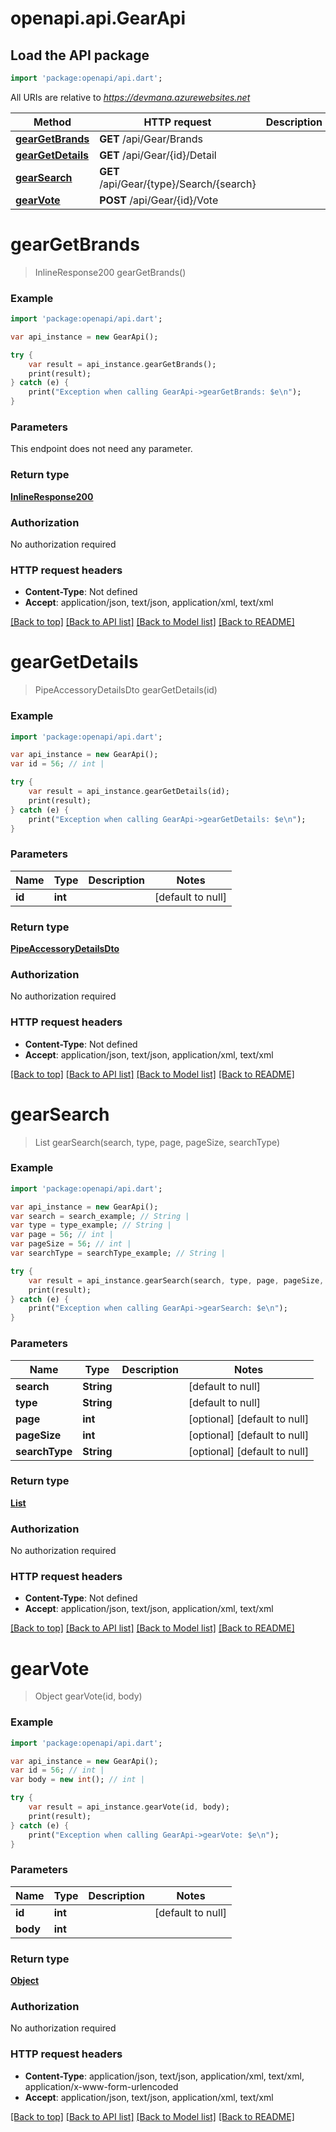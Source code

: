 # openapi.api.GearApi

## Load the API package
```dart
import 'package:openapi/api.dart';
```

All URIs are relative to *https://devmana.azurewebsites.net*

Method | HTTP request | Description
------------- | ------------- | -------------
[**gearGetBrands**](GearApi.md#gearGetBrands) | **GET** /api/Gear/Brands | 
[**gearGetDetails**](GearApi.md#gearGetDetails) | **GET** /api/Gear/{id}/Detail | 
[**gearSearch**](GearApi.md#gearSearch) | **GET** /api/Gear/{type}/Search/{search} | 
[**gearVote**](GearApi.md#gearVote) | **POST** /api/Gear/{id}/Vote | 


# **gearGetBrands**
> InlineResponse200 gearGetBrands()



### Example 
```dart
import 'package:openapi/api.dart';

var api_instance = new GearApi();

try { 
    var result = api_instance.gearGetBrands();
    print(result);
} catch (e) {
    print("Exception when calling GearApi->gearGetBrands: $e\n");
}
```

### Parameters
This endpoint does not need any parameter.

### Return type

[**InlineResponse200**](InlineResponse200.md)

### Authorization

No authorization required

### HTTP request headers

 - **Content-Type**: Not defined
 - **Accept**: application/json, text/json, application/xml, text/xml

[[Back to top]](#) [[Back to API list]](../README.md#documentation-for-api-endpoints) [[Back to Model list]](../README.md#documentation-for-models) [[Back to README]](../README.md)

# **gearGetDetails**
> PipeAccessoryDetailsDto gearGetDetails(id)



### Example 
```dart
import 'package:openapi/api.dart';

var api_instance = new GearApi();
var id = 56; // int | 

try { 
    var result = api_instance.gearGetDetails(id);
    print(result);
} catch (e) {
    print("Exception when calling GearApi->gearGetDetails: $e\n");
}
```

### Parameters

Name | Type | Description  | Notes
------------- | ------------- | ------------- | -------------
 **id** | **int**|  | [default to null]

### Return type

[**PipeAccessoryDetailsDto**](PipeAccessoryDetailsDto.md)

### Authorization

No authorization required

### HTTP request headers

 - **Content-Type**: Not defined
 - **Accept**: application/json, text/json, application/xml, text/xml

[[Back to top]](#) [[Back to API list]](../README.md#documentation-for-api-endpoints) [[Back to Model list]](../README.md#documentation-for-models) [[Back to README]](../README.md)

# **gearSearch**
> List<GearServiceSearchPipeAccesory> gearSearch(search, type, page, pageSize, searchType)



### Example 
```dart
import 'package:openapi/api.dart';

var api_instance = new GearApi();
var search = search_example; // String | 
var type = type_example; // String | 
var page = 56; // int | 
var pageSize = 56; // int | 
var searchType = searchType_example; // String | 

try { 
    var result = api_instance.gearSearch(search, type, page, pageSize, searchType);
    print(result);
} catch (e) {
    print("Exception when calling GearApi->gearSearch: $e\n");
}
```

### Parameters

Name | Type | Description  | Notes
------------- | ------------- | ------------- | -------------
 **search** | **String**|  | [default to null]
 **type** | **String**|  | [default to null]
 **page** | **int**|  | [optional] [default to null]
 **pageSize** | **int**|  | [optional] [default to null]
 **searchType** | **String**|  | [optional] [default to null]

### Return type

[**List<GearServiceSearchPipeAccesory>**](GearServiceSearchPipeAccesory.md)

### Authorization

No authorization required

### HTTP request headers

 - **Content-Type**: Not defined
 - **Accept**: application/json, text/json, application/xml, text/xml

[[Back to top]](#) [[Back to API list]](../README.md#documentation-for-api-endpoints) [[Back to Model list]](../README.md#documentation-for-models) [[Back to README]](../README.md)

# **gearVote**
> Object gearVote(id, body)



### Example 
```dart
import 'package:openapi/api.dart';

var api_instance = new GearApi();
var id = 56; // int | 
var body = new int(); // int | 

try { 
    var result = api_instance.gearVote(id, body);
    print(result);
} catch (e) {
    print("Exception when calling GearApi->gearVote: $e\n");
}
```

### Parameters

Name | Type | Description  | Notes
------------- | ------------- | ------------- | -------------
 **id** | **int**|  | [default to null]
 **body** | **int**|  | 

### Return type

[**Object**](Object.md)

### Authorization

No authorization required

### HTTP request headers

 - **Content-Type**: application/json, text/json, application/xml, text/xml, application/x-www-form-urlencoded
 - **Accept**: application/json, text/json, application/xml, text/xml

[[Back to top]](#) [[Back to API list]](../README.md#documentation-for-api-endpoints) [[Back to Model list]](../README.md#documentation-for-models) [[Back to README]](../README.md)

